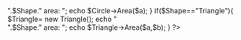 <?php
 
  class Circle{
  
     function Area($r){
        $A=$r*$r*3.14;
        return $A;
     }

  }

     function Radius($r2) {
        $R=2*$r2*3.14;
        return $R;
     }


  class Triangle{
 
     function Area($b,$h){
            $A=$b*$h/2;
            return $A;
     }
  }

   function Radius($r2) {
        $R=a+b+c;
        return $R;
     }
  ?>


<?php
  $Shape="Circle";
  $a="";
  $b="";

  if($Shape=="Circle"){
     $Circle= new Circle();
     echo "<br/>".$Shape." area: ";
     echo $Circle->Area($a);
  }

if($Shape=="Triangle"){
     $Triangle= new Triangle();
     echo "<br/>".$Shape." area: ";
     echo $Triangle->Area($a,$b);
  }
  ?>
